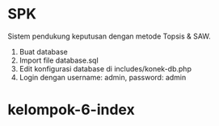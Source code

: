 # SPK
Sistem pendukung keputusan dengan metode Topsis &amp; SAW.

 1. Buat database
 2. Import file database.sql
 3. Edit konfigurasi database di includes/konek-db.php
 4. Login dengan username: admin, password: admin
# kelompok-6-index
